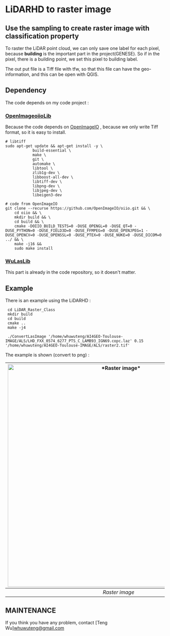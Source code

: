 # LiDARHD to raster image

## Use the sampling to create raster image with classification property

To raster the LiDAR point cloud, we can only save one label for each pixel, because **building** is the important part in the project(GENESE). So if in the pixel, there is a building point, we set this pixel to building label.

The out put file is a Tiff file with tfw, so that this file can have the geo-information, and this can be open with QGIS. 

## Dependency

The code depends on my code project :

### [OpenImageoiioLib](https://github.com/whuwuteng/OpenImageoiioLib)

Because the code depends on  [OpenImageIO](https://sites.google.com/site/openimageio/home) , because we only write Tiff format, so it is easy to install.

```
# libtiff
sudo apt-get update && apt-get install -y \
		    build-essential \
		    make \ 
            git \
			automake \
			libtool \
			zlib1g-dev \
			libboost-all-dev \
			libtiff-dev \
			libpng-dev \
			libjpeg-dev \
			libeigen3-dev

# code from OpenImageIO
git clone --recurse https://github.com/OpenImageIO/oiio.git && \
    cd oiio && \
    mkdir build && \
    cd build && \
    cmake -DOIIO_BUILD_TESTS=0 -DUSE_OPENGL=0 -DUSE_QT=0 -DUSE_PYTHON=0 -DUSE_FIELD3D=0 -DUSE_FFMPEG=0 -DUSE_OPENJPEG=1 -DUSE_OPENCV=0 -DUSE_OPENSSL=0 -DUSE_PTEX=0 -DUSE_NUKE=0 -DUSE_DICOM=0 ../ && \
    make -j16 && 
    sudo make install
```

### [WuLasLib](https://github.com/whuwuteng/WuLasLib)

This part is already in the code repository, so it doesn't matter.

## Example

There is an example using the LiDARHD :

```
 cd LiDAR_Raster_Class
 mkdir build
 cd build
 cmake ..
 make -j4
 
 ./ConvertLasImage '/home/whuwuteng/AI4GEO-Toulouse-IMAGE/ALS/LHD_FXX_0574_6277_PTS_C_LAMB93_IGN69.copc.laz' 0.15 '/home/whuwuteng/AI4GEO-Toulouse-IMAGE/ALS/raster2.tif'
```

The example is shown (convert to png) :

| <img src="/figures/raster2.png" width="700" alt="*Raster image*" /> |
| :----------------------------------------------------------: |
|                *Raster image*                |


## MAINTENANCE
If you think you have any problem, contact [Teng Wu]<whuwuteng@gmail.com>